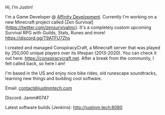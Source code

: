 Hi, I’m Justin! 

I'm a Game Developer @ [Affinity Development](https://twitter.com/affinitydev_). Currently I'm working on a new Minecraft project called [Zen Survival] (https://twitter.com/zensurvivalmc). It's a completely custom upcoming Survival RPG with Guilds, Stats, Runes and more! https://discord.gg/T9ATFU7Zhs

I created and managed ConspiracyCraft, a Minecraft server that was played by 250,000 unique players over its lifespan (2013-2020).
You can check it out here: https://conspiracycraft.net. After a break from the community, I felt called back, so here I am!

I'm based in the US and enjoy nice bike rides, old runescape soundtracks, learning new things and building cool software.

Email: contact@justinmtech.com

Discord: Jamm#0747

Latest software builds (Jenkins): http://justinm.tech:8080

<!---
justinmtech/justinmtech is a ✨ special ✨ repository because its `README.md` (this file) appears on your GitHub profile.
You can click the Preview link to take a look at your changes.
--->
